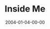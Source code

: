 ---
layout: message
category: message
series: "The DNA Of Change"
title: "Inside Me"
date: 2004-01-04-00-00
message_id: 190
audio: "http://s3.amazonaws.com/crossroads-media/media/legacy/mp3/DNA_of_Change_01_01-04-04_Inside_Me.mp3"
audio-duration: "38:29"
explicit: false
---